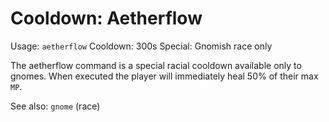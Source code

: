 # Cooldown: Aetherflow
Usage: `aetherflow`
Cooldown: 300s
Special: Gnomish race only

The aetherflow command is a special racial cooldown available only to gnomes.
When executed the player will immediately heal 50% of their max `MP`.

See also: `gnome` (race)
